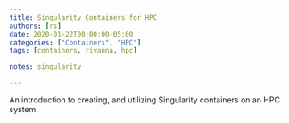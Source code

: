 ```yaml
---
title: Singularity Containers for HPC
authors: [rs]
date: 2020-01-22T00:00:00-05:00
categories: ["Containers", "HPC"]
tags: [containers, rivanna, hpc]

notes: singularity

---
```


An introduction to creating, and utilizing Singularity containers on an HPC system.
